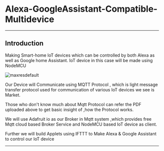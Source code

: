 # Alexa-GoogleAssistant-Compatible-Multidevice

___
## Introduction
Making Smart-home IoT devices which can be controlled by both Alexa as well as Google home Assistant.
IoT device in this case will be made using NodeMCU

![maxresdefault](https://user-images.githubusercontent.com/34485667/34891764-cbb3a17e-f7fc-11e7-86fa-cc6db5132ce9.jpg)

Our Device will Communicate using MQTT Protocol , which is light message transfer protocol used for communication 
of various IoT devices we see is Market.

Those who don't know much about Mqtt Protocol can refer the PDF uploaded above to get basic insight of ,how the Protocol
works.

We will use Adafruit io as our Broker in Mqtt system ,which provides free Mqtt cloud based Broker Service and NodeMCU based
IoT device as client.

Further we will build Applets using IFTTT to Make Alexa & Google Assistant to control our IoT device

___


